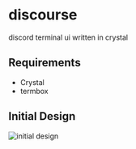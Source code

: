 # discourse
discord terminal ui written in crystal

## Requirements
- Crystal
- termbox

## Initial Design
![initial design](https://raw.githubusercontent.com/freyamade/discourse/master/mockup.png)
